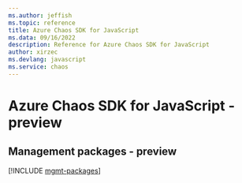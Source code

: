 ```yaml
---
ms.author: jeffish
ms.topic: reference
title: Azure Chaos SDK for JavaScript
ms.data: 09/16/2022
description: Reference for Azure Chaos SDK for JavaScript
author: xirzec
ms.devlang: javascript
ms.service: chaos
---
```

# Azure Chaos SDK for JavaScript - preview

## Management packages - preview
[!INCLUDE [mgmt-packages](chaos-mgmt-index.md)]